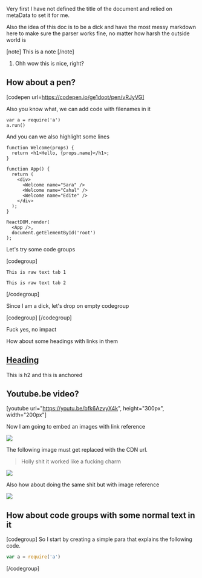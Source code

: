 Very first I have not defined the title of the document and relied on metaData to set it for
me.

Also the idea of this doc is to be a dick and have the most messy markdown here to make sure the parser works fine, no matter how harsh the outside world is

[note]
This is a note
[/note]

1. Ohh wow this is nice, right?


## How about a pen?
[codepen url=https://codepen.io/ge1doot/pen/vRJyVG]

Also you know what, we can add code with filenames in it

```js{}{index.js}
var a = require('a')
a.run()
```

And you can we also highlight some lines

```jsx{1,2,6-8}{index.js}
function Welcome(props) {
  return <h1>Hello, {props.name}</h1>;
}

function App() {
  return (
    <div>
      <Welcome name="Sara" />
      <Welcome name="Cahal" />
      <Welcome name="Edite" />
    </div>
  );
}

ReactDOM.render(
  <App />,
  document.getElementById('root')
);
```

Let's try some code groups

[codegroup]
```text{}{Tab no 1}
This is raw text tab 1
```

```text{}{Tab no 2}
This is raw text tab 2
```
[/codegroup]

Since I am a dick, let's drop on empty codegroup

[codegroup]
[/codegroup]

Fuck yes, no impact

How about some headings with links in them

## [Heading](#anchored)
This is h2 and this is anchored

## Youtube.be video?
[youtube url="https://youtu.be/bfk6AzvyX4k", height="300px", width="200px"]

Now I am going to embed an images with link reference

![][logo]

[logo]: https://edge.adonisjs.com/images/edge-colored-logo.svg


The following image must get replaced with the CDN url.

> Holly shit it worked like a fucking charm

![](../images/mug.png)

Also how about doing the same shit but with image reference

![][mug]

[mug]:../images/mug.png

## How about code groups with some normal text in it

[codegroup]
So I start by creating a simple para that explains the following code.

```js
var a = require('a')
```
[/codegroup]
